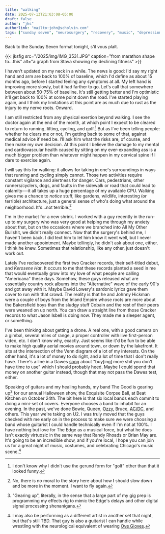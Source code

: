 ```yaml
---
title: "walking"
date: 2025-07-13T21:03:08-05:00
draft: false
author: "jks"
authorlink: "mailto:john@scholvin.com"
tags: ["sunday seven", "neurosurgery", "recovery", "music", "depression" ]
---
```


Back to the Sunday Seven format tonight, s'il vous plaît.

{{< jksfig src="/2025/img/IMG_3531.JPG" caption="from marathon shape to...this" alt="a graph from Stava showing my declining fitness" >}}

I haven't updated on my neck in a while. The news is good: I'd say my right hand and arm are back to 100% of baseline, which I'd define as about 15 months ago, before I started feeling any symptoms at all. My left hand is improving more slowly, but it had farther to go. Let's call that somewhere between about 50-75% of baseline. It's still getting better and I'm optimistic it'll get back to 100% at some point down the road. I've started playing again, and I think my limitations at this point are as much due to rust as the injury to my nerve roots. Onward.

I am still restricted from any physical exertion beyond walking. I see the doctor again at the end of the month, at which point I expect to be cleared to return to running, lifting, cycling, and golf.[^1] But as I've been telling people: whether he clears me or not, I'm getting back to some of that, against medical advice if need be. I'll ask him what the risks are, of course, and then make my own decision. At this point I believe the damage to my mental and cardiovascular health caused by sitting on my ever-expanding ass is a much bigger problem than whatever might happen in my cervical spine if I dare to exercise again.

I will say this for walking: it allows for taking in one's surroundings in ways that running and cycling simply cannot. Those two activities require constant vigilance and alertness for danger. Cars, pedestrians, other runners/cyclers, dogs, and faults in the sidewalk or road that could lead to calamity---it all takes up a huge percentage of my available CPU. Walking gives me a chance to _notice_ stuff, like gardens, wildlife, interesting (or terrible) architecture, just a general sense of who's doing what around the neighborhood. It's...not terrible.[^2]

I'm in the market for a new shrink. I worked with a guy recently in the run-up to my surgery who was very good at helping me through my anxiety about that, but on the occasions where we branched into All My Other Bullshit, we didn't really connect. Now that the surgery's behind me, I haven't been back. I did text him to let him know it went well, but I never made another appointment. Maybe tellingly, he didn't ask about one, either. I think he knew. Sometimes that relationship, like any other, just doesn't work out.

Lately I've rediscovered the first two Cracker records, their self-titled debut, and _Kerosene Hat_. It occurs to me that these records planted a seed in me that would eventually grow into my love of what people are calling "Americana" these days. Somehow, these guys released what are essentially country rock albums into the "Alternative" wave of the early 90's and got away with it. Maybe David Lowery's sardonic lyrics gave them cover to run with that crowd. The reality is that he and Johnny Hickman were a couple of boys from the Inland Empire whose roots are more about the Bakersfield boys than the sludgy stuff Cobain and the rest of their peers were weaned on up north. You can draw a straight line from those Cracker records to what Jason Isbell is doing now. They made me a sleeper agent, or something.

I've been thinking about getting a drone. A real one, with a good camera on a gimbal, several miles of range, a proper controller with live first-person video, etc. I don't know why, exactly. Just seems like it'd be fun to be able to make high quality aerial movies around town, or down by the lakefront. It sits at the intersection of the Venn diagram of a lot of my interests. On the other hand, it's a lot of money to do right, and a lot of time that I don't really have. There's a line in a Dawes [song](https://genius.com/Dawes-quitter-lyrics) about "buy[ing] more shit you don't have time to use" which I should probably heed. Maybe I could spend that money on another guitar instead, though that may not pass the Dawes test, either.

Speaking of guitars and my healing hands, my band The Good is gearing up[^3] for our annual Halloween show, the Exquisite Corpse Ball, at Beat Kitchen on October 24th. The bit here is that six local bands each commit to doing a mini-set of covers. Everyone chooses a band to inhabit for an evening. In the past, we've done Bowie, Queen, [Ozzy](https://www.youtube.com/watch?v=Gmky7G8dxC4), Bruce, [AC/DC](https://www.youtube.com/watch?v=TOlLSD_yIrI), and others. This year we're taking on U2. I was truly moved that the guys checked with me early on in the process to make sure we were choosing a band whose guitarist I could handle technically even if I'm not at 100%. I have nothing but love for The Edge as a musical force, but what he does isn't exactly virtuosic in the same way that Randy Rhoads or Brian May are. It's going to be an incredible show, and if you're local, I hope you can join us for a great night of music, costumes, and celebrating Chicago's music scene.[^4]

[^1]: I don't know why I didn't use the gerund form for "golf" other than that it looked funny.
[^2]: No, there is no moral to the story here about how I should slow down and be more in the moment. I want to fly again.
[^3]: "Gearing up", literally, in the sense that a large part of my gig prep is programming my effects rig to mimic the Edge's delays and other digital signal processing shenanigans.
[^4]: I may also be performing as a different artist in another set that night, but that's still TBD. That guy is also a guitarist I can handle while wrestling with the neurological equivalent of wearing [Ove Gloves](https://www.ovenglove.net).

